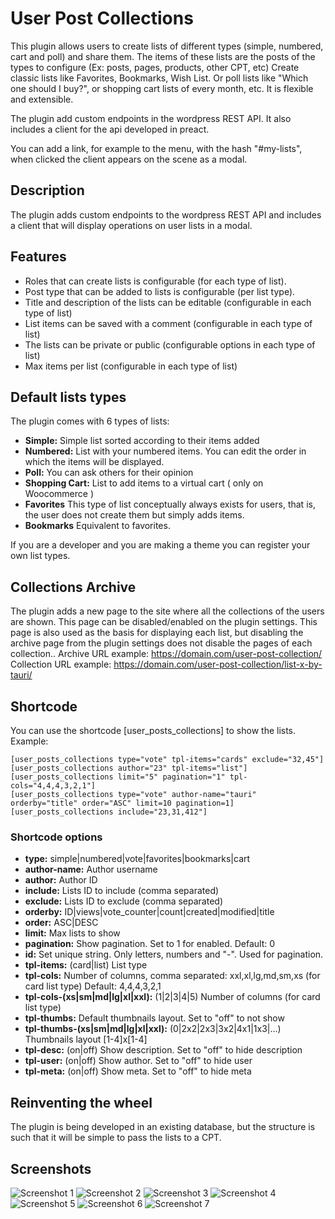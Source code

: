 # User Post Collections

This plugin allows users to create lists of different types (simple, numbered, cart and poll) and share them.
The items of these lists are the posts of the types to configure (Ex: posts, pages, products, other CPT, etc)
Create classic lists like Favorites, Bookmarks, Wish List. Or poll lists like "Which one should I buy?", or shopping cart lists of every month, etc.
It is flexible and extensible.

The plugin add custom endpoints in the wordpress REST API.
It also includes a client for the api developed in preact.

You can add a link, for example to the menu, with the hash "#my-lists", when clicked the client appears on the scene as a modal.


## Description

The plugin adds custom endpoints to the wordpress REST API and includes a client that will display operations on user lists in a modal.

## Features

* Roles that can create lists is configurable (for each type of list).
* Post type that can be added to lists is configurable (per list type).
* Title and description of the lists can be editable (configurable in each type of list)
* List items can be saved with a comment (configurable in each type of list)
* The lists can be private or public (configurable options in each type of list)
* Max items per list (configurable in each type of list)

## Default lists types

The plugin comes with 6 types of lists:
* **Simple:** Simple list sorted according to their items added
* **Numbered:** List with your numbered items. You can edit the order in which the items will be displayed.
* **Poll:** You can ask others for their opinion
* **Shopping Cart:** List to add items to a virtual cart ( only on Woocommerce )
* **Favorites** This type of list conceptually always exists for users, that is, the user does not create them but simply adds items.
* **Bookmarks** Equivalent to favorites.

If you are a developer and you are making a theme you can register your own list types.


## Collections Archive

The plugin adds a new page to the site where all the collections of the users are shown. This page can be disabled/enabled on the plugin settings.
This page is also used as the basis for displaying each list, but disabling the archive page from the plugin settings does not disable the pages of each collection..
Archive URL example: https://domain.com/user-post-collection/
Collection URL example: https://domain.com/user-post-collection/list-x-by-tauri/

## Shortcode

You can use the shortcode [user_posts_collections] to show the lists. Example:

    [user_posts_collections type="vote" tpl-items="cards" exclude="32,45"]
    [user_posts_collections author="23" tpl-items="list"]
    [user_posts_collections limit="5" pagination="1" tpl-cols="4,4,4,3,2,1"]
    [user_posts_collections type="vote" author-name="tauri" orderby="title" order="ASC" limit=10 pagination=1]
    [user_posts_collections include="23,31,412"]

### Shortcode options

* __type:__ simple|numbered|vote|favorites|bookmarks|cart
* __author-name:__ Author username
* __author:__ Author ID
* __include:__ Lists ID to include (comma separated)
* __exclude:__ Lists ID to exclude (comma separated)
* __orderby:__ ID|views|vote_counter|count|created|modified|title
* __order:__ ASC|DESC
* __limit:__ Max lists to show
* __pagination:__ Show pagination. Set to 1 for enabled. Default: 0
* __id:__ Set unique string. Only letters, numbers and "-". Used for pagination.
* __tpl-items:__ (card|list) List type
* __tpl-cols:__ Number of columns, comma separated: xxl,xl,lg,md,sm,xs (for card list type) Default: 4,4,4,3,2,1
* __tpl-cols-(xs|sm|md|lg|xl|xxl):__ (1|2|3|4|5) Number of columns (for card list type)
* __tpl-thumbs:__ Default thumbnails layout. Set to "off" to not show
* __tpl-thumbs-(xs|sm|md|lg|xl|xxl):__ (0|2x2|2x3|3x2|4x1|1x3|...) Thumbnails layout [1-4]x[1-4]
* __tpl-desc:__ (on|off) Show description. Set to "off" to hide description
* __tpl-user:__ (on|off) Show author. Set to "off" to hide user
* __tpl-meta:__ (on|off) Show meta. Set to "off" to hide meta

## Reinventing the wheel

The plugin is being developed in an existing database, but the structure is such that it will be simple to pass the lists to a CPT.

## Screenshots

![Screenshot 1](.wordpress-org/screenshot-1.png?raw=true)
![Screenshot 2](.wordpress-org/screenshot-2.png?raw=true)
![Screenshot 3](.wordpress-org/screenshot-3.png?raw=true)
![Screenshot 4](.wordpress-org/screenshot-4.png?raw=true)
![Screenshot 5](.wordpress-org/screenshot-5.png?raw=true)
![Screenshot 6](.wordpress-org/screenshot-6.png?raw=true)
![Screenshot 7](.wordpress-org/screenshot-7.png?raw=true)
